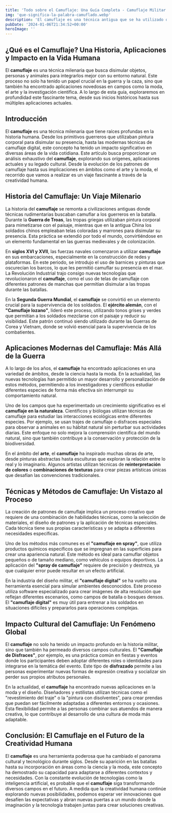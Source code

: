 ```yaml
---
title: 'Todo sobre el Camuflaje: Una Guía Completa - Camuflaje Militar'
img: 'que-significa-la-palabra-camuflado.webp'
description: 'El camuflaje es una técnica antigua que se ha utilizado durante miles de años con el propósito principal de ocultar y disimular objetos, personas y animales'
pubDate: '2024-01-06T21:34:52+00:00'
heroImage: ''
---
```

    
  ## ¿Qué es el Camuflaje? Una Historia, Aplicaciones y Impacto en la Vida Humana

El **camuflaje** es una técnica milenaria que busca disimular objetos, personas y animales para integrarlos mejor con su entorno natural. Este proceso no solo ha tenido un papel crucial en la guerra y la caza, sino que también ha encontrado aplicaciones novedosas en campos como la moda, el arte y la investigación científica. A lo largo de esta guía, exploraremos en profundidad este fascinante tema, desde sus inicios históricos hasta sus múltiples aplicaciones actuales.

## Introducción

El **camuflaje** es una técnica milenaria que tiene raíces profundas en la historia humana. Desde los primitivos guerreros que utilizaban pintura corporal para disimular su presencia, hasta las modernas técnicas de camuflaje digital, este concepto ha tenido un impacto significativo en diversas áreas de la vida cotidiana. Este artículo busca proporcionar un análisis exhaustivo del **camuflaje**, explorando sus orígenes, aplicaciones actuales y su legado cultural. Desde la evolución de los patrones de camuflaje hasta sus implicaciones en ámbitos como el arte y la moda, el recorrido que vamos a realizar es un viaje fascinante a través de la creatividad humana.

## Historia del Camuflaje: Un Viaje Milenario

La historia del **camuflaje** se remonta a civilizaciones antiguas donde técnicas rudimentarias buscaban camuflar a los guerreros en la batalla. Durante la **Guerra de Troas**, las tropas griegas utilizaban pintura corporal para mimetizarse con el paisaje, mientras que en la antigua China los soldados chinos empleaban telas coloradas y marrones para disimular su presencia. Esta práctica se extendió por todo el mundo, convirtiéndose en un elemento fundamental en las guerras medievales y de colonización.

En **siglos XVI y XVII**, las fuerzas navales comenzaron a utilizar **camuflaje** en sus embarcaciones, especialmente en la construcción de redes y plataformas. En este periodo, se introdujo el uso de barnices y pinturas que oscurecían los barcos, lo que les permitió camuflar su presencia en el mar. La Revolución Industrial trajo consigo nuevas tecnologías que revolucionaron el **camuflaje**, como el uso de telas de camuflaje con diferentes patrones de manchas que permitían disimular a las tropas durante las batallas.

En la **Segunda Guerra Mundial**, el **camuflaje** se convirtió en un elemento crucial para la supervivencia de los soldados. El **ejército alemán**, con el **"Camuflaje lozano"**, lideró este proceso, utilizando tonos grises y verdes que permitían a los soldados mezclarse con el paisaje y reducir su visibilidad. Este patrón continuó siendo utilizado durante las Guerras de Corea y Vietnam, donde se volvió esencial para la supervivencia de los combatientes.

## Aplicaciones Modernas del Camuflaje: Más Allá de la Guerra

A lo largo de los años, el **camuflaje** ha encontrado aplicaciones en una variedad de ámbitos, desde la ciencia hasta la moda. En la actualidad, las nuevas tecnologías han permitido un mayor desarrollo y personalización de estos métodos, permitiendo a los investigadores y científicos estudiar diferentes especies de forma más efectiva sin interrumpir su comportamiento natural.

Uno de los campos que ha experimentado un crecimiento significativo es el **camuflaje en la naturaleza**. Científicos y biólogas utilizan técnicas de camuflaje para estudiar las interacciones ecológicas entre diferentes especies. Por ejemplo, se usan trajes de camuflaje o disfraces especiales para observar a animales en su hábitat natural sin perturbar sus actividades diarias. Este enfoque no solo mejora la comprensión científica del mundo natural, sino que también contribuye a la conservación y protección de la biodiversidad.

En el ámbito del **arte**, el **camuflaje** ha inspirado muchas obras de arte, desde pinturas abstractas hasta esculturas que exploran la relación entre lo real y lo imaginario. Algunos artistas utilizan técnicas de **reinterpretación de colores** o **combinaciones de texturas** para crear piezas artísticas únicas que desafían las convenciones tradicionales.

## Técnicas y Métodos de Camuflaje: Un Vistazo al Proceso

La creación de patrones de camuflaje implica un proceso creativo que requiere de una combinación de habilidades técnicas, como la selección de materiales, el diseño de patrones y la aplicación de técnicas especiales. Cada técnica tiene sus propias características y se adapta a diferentes necesidades específicas.

Uno de los métodos más comunes es el **"camuflaje en spray"**, que utiliza productos químicos específicos que se impregnan en las superficies para crear una apariencia natural. Este método es ideal para camuflar objetos pequeños o de tamaño mediano, como vehículos o equipos deportivos. La aplicación del **"spray de camuflaje"** requiere de precisión y destreza, ya que cualquier error puede resultar en un efecto artificial.

En la industria del diseño militar, el **"camuflaje digital"** se ha vuelto una herramienta esencial para simular ambientes desconocidos. Este proceso utiliza software especializado para crear imágenes de alta resolución que reflejan diferentes escenarios, como campos de batalla o bosques densos. El **"camuflaje digital"** es muy útil para entrenar a los soldados en situaciones difíciles y prepararlos para operaciones complejas.

## Impacto Cultural del Camuflaje: Un Fenómeno Global

El **camuflaje** no solo ha tenido un impacto profundo en la historia militar, sino que también ha permeado diversos campos culturales. El **"Camuflaje de Disfraces"**, por ejemplo, es una práctica común en fiestas y eventos donde los participantes deben adoptar diferentes roles o identidades para integrarse en la temática del evento. Este tipo de **disfrazado** permite a las personas experimentar nuevas formas de expresión creativa y socializar sin perder sus propios atributos personales.

En la actualidad, el **camuflaje** ha encontrado nuevas aplicaciones en la moda y el diseño. Diseñadores y estilistas utilizan técnicas como el "revestimiento del traje" o la "pintura con disolventes", para crear prendas que puedan ser fácilmente adaptadas a diferentes entornos y ocasiones. Esta flexibilidad permite a las personas combinar sus atuendos de manera creativa, lo que contribuye al desarrollo de una cultura de moda más adaptable.

## Conclusión: El Camuflaje en el Futuro de la Creatividad Humana

El **camuflaje** es una herramienta poderosa que ha cambiado el panorama cultural y tecnológico durante siglos. Desde su aparición en las batallas hasta su incorporación en áreas como la ciencia y la moda, este concepto ha demostrado su capacidad para adaptarse a diferentes contextos y necesidades. Con la constante evolución de tecnologías como la inteligencia artificial, es probable que el **camuflaje** siga transformando diversos campos en el futuro. A medida que la creatividad humana continúe explorando nuevas posibilidades, podemos esperar ver innovaciones que desafíen las expectativas y abran nuevas puertas a un mundo donde la imaginación y la tecnología trabajen juntas para crear soluciones creativas.
  